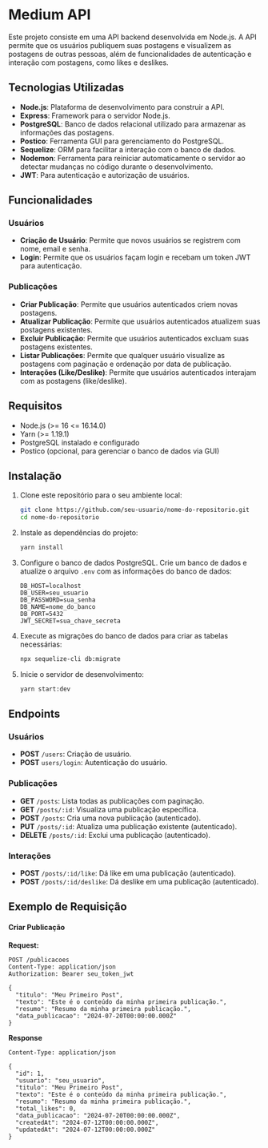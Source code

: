 # Medium API

Este projeto consiste em uma API backend desenvolvida em Node.js. A API permite que os usuários publiquem suas postagens e visualizem as postagens de outras pessoas, além de funcionalidades de autenticação e interação com postagens, como likes e deslikes.

## Tecnologias Utilizadas

- **Node.js**: Plataforma de desenvolvimento para construir a API.
- **Express**: Framework para o servidor Node.js.
- **PostgreSQL**: Banco de dados relacional utilizado para armazenar as informações das postagens.
- **Postico**: Ferramenta GUI para gerenciamento do PostgreSQL.
- **Sequelize**: ORM para facilitar a interação com o banco de dados.
- **Nodemon**: Ferramenta para reiniciar automaticamente o servidor ao detectar mudanças no código durante o desenvolvimento.
- **JWT**: Para autenticação e autorização de usuários.

## Funcionalidades

### Usuários
- **Criação de Usuário**: Permite que novos usuários se registrem com nome, email e senha.
- **Login**: Permite que os usuários façam login e recebam um token JWT para autenticação.

### Publicações
- **Criar Publicação**: Permite que usuários autenticados criem novas postagens.
- **Atualizar Publicação**: Permite que usuários autenticados atualizem suas postagens existentes.
- **Excluir Publicação**: Permite que usuários autenticados excluam suas postagens existentes.
- **Listar Publicações**: Permite que qualquer usuário visualize as postagens com paginação e ordenação por data de publicação.
- **Interações (Like/Deslike)**: Permite que usuários autenticados interajam com as postagens (like/deslike).

## Requisitos

- Node.js (>= 16 <= 16.14.0)
- Yarn (>= 1.19.1)
- PostgreSQL instalado e configurado
- Postico (opcional, para gerenciar o banco de dados via GUI)

## Instalação

1. Clone este repositório para o seu ambiente local:

    ```bash
    git clone https://github.com/seu-usuario/nome-do-repositorio.git
    cd nome-do-repositorio
    ```

2. Instale as dependências do projeto:

    ```bash
    yarn install
    ```

3. Configure o banco de dados PostgreSQL. Crie um banco de dados e atualize o arquivo `.env` com as informações do banco de dados:

    ```env
    DB_HOST=localhost
    DB_USER=seu_usuario
    DB_PASSWORD=sua_senha
    DB_NAME=nome_do_banco
    DB_PORT=5432
    JWT_SECRET=sua_chave_secreta
    ```

4. Execute as migrações do banco de dados para criar as tabelas necessárias:

    ```bash
    npx sequelize-cli db:migrate
    ```

5. Inicie o servidor de desenvolvimento:

    ```bash
    yarn start:dev
    ```

## Endpoints

### Usuários

- **POST** `/users`: Criação de usuário.
- **POST** `users/login`: Autenticação do usuário.

### Publicações

- **GET** `/posts`: Lista todas as publicações com paginação.
- **GET** `/posts/:id`: Visualiza uma publicação específica.
- **POST** `/posts`: Cria uma nova publicação (autenticado).
- **PUT** `/posts/:id`: Atualiza uma publicação existente (autenticado).
- **DELETE** `/posts/:id`: Exclui uma publicação (autenticado).

### Interações

- **POST** `/posts/:id/like`: Dá like em uma publicação (autenticado).
- **POST** `/posts/:id/deslike`: Dá deslike em uma publicação (autenticado).

## Exemplo de Requisição

#### Criar Publicação

**Request:**
```http
POST /publicacoes
Content-Type: application/json
Authorization: Bearer seu_token_jwt

{
  "titulo": "Meu Primeiro Post",
  "texto": "Este é o conteúdo da minha primeira publicação.",
  "resumo": "Resumo da minha primeira publicação.",
  "data_publicacao": "2024-07-20T00:00:00.000Z"
}
```
**Response** 
```
Content-Type: application/json

{
  "id": 1,
  "usuario": "seu_usuario",
  "titulo": "Meu Primeiro Post",
  "texto": "Este é o conteúdo da minha primeira publicação.",
  "resumo": "Resumo da minha primeira publicação.",
  "total_likes": 0,
  "data_publicacao": "2024-07-20T00:00:00.000Z",
  "createdAt": "2024-07-12T00:00:00.000Z",
  "updatedAt": "2024-07-12T00:00:00.000Z"
}
```
